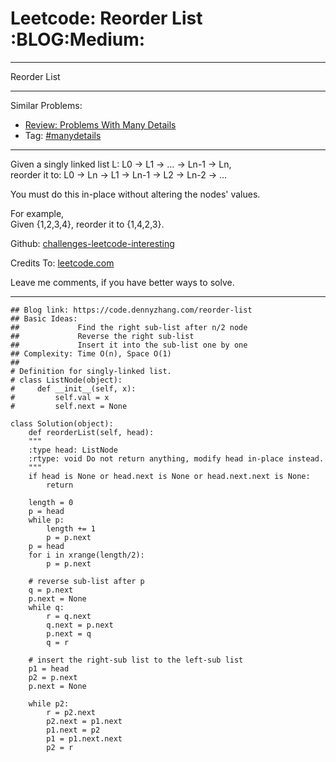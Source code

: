 
# Leetcode: Reorder List     :BLOG:Medium:

---

Reorder List  

---

Similar Problems:  

-   [Review: Problems With Many Details](https://code.dennyzhang.com/review-manydetails)
-   Tag: [#manydetails](https://code.dennyzhang.com/tag/manydetails)

---

Given a singly linked list L: L0 -> L1 -> &#x2026; -> Ln-1 -> Ln,  
reorder it to: L0 -> Ln -> L1 -> Ln-1 -> L2 -> Ln-2 -> &#x2026;  

You must do this in-place without altering the nodes' values.  

For example,  
Given {1,2,3,4}, reorder it to {1,4,2,3}.  

Github: [challenges-leetcode-interesting](https://github.com/DennyZhang/challenges-leetcode-interesting/tree/master/problems/reorder-list)  

Credits To: [leetcode.com](https://leetcode.com/problems/reorder-list/description/)  

Leave me comments, if you have better ways to solve.  

---

    ## Blog link: https://code.dennyzhang.com/reorder-list
    ## Basic Ideas:
    ##             Find the right sub-list after n/2 node
    ##             Reverse the right sub-list
    ##             Insert it into the sub-list one by one
    ## Complexity: Time O(n), Space O(1)
    ##
    # Definition for singly-linked list.
    # class ListNode(object):
    #     def __init__(self, x):
    #         self.val = x
    #         self.next = None
    
    class Solution(object):
        def reorderList(self, head):
    	"""
    	:type head: ListNode
    	:rtype: void Do not return anything, modify head in-place instead.
    	"""
    	if head is None or head.next is None or head.next.next is None:
    	    return
    
    	length = 0
    	p = head
    	while p:
    	    length += 1
    	    p = p.next
    	p = head
    	for i in xrange(length/2):
    	    p = p.next
    
    	# reverse sub-list after p
    	q = p.next
    	p.next = None
    	while q:
    	    r = q.next
    	    q.next = p.next
    	    p.next = q
    	    q = r
    
    	# insert the right-sub list to the left-sub list
    	p1 = head
    	p2 = p.next
    	p.next = None
    
    	while p2:
    	    r = p2.next
    	    p2.next = p1.next
    	    p1.next = p2
    	    p1 = p1.next.next
    	    p2 = r


